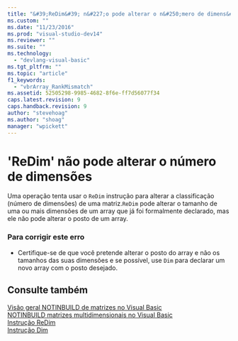 ```yaml
---
title: "&#39;ReDim&#39; n&#227;o pode alterar o n&#250;mero de dimens&#245;es | Microsoft Docs"
ms.custom: ""
ms.date: "11/23/2016"
ms.prod: "visual-studio-dev14"
ms.reviewer: ""
ms.suite: ""
ms.technology: 
  - "devlang-visual-basic"
ms.tgt_pltfrm: ""
ms.topic: "article"
f1_keywords: 
  - "vbrArray_RankMismatch"
ms.assetid: 52505298-9985-4682-8f6e-ff7d56077f34
caps.latest.revision: 9
caps.handback.revision: 9
author: "stevehoag"
ms.author: "shoag"
manager: "wpickett"
---
```

# &#39;ReDim&#39; n&#227;o pode alterar o n&#250;mero de dimens&#245;es
Uma operação tenta usar o `ReDim` instrução para alterar a classificação \(número de dimensões\) de uma matriz.`ReDim` pode alterar o tamanho de uma ou mais dimensões de um array que já foi formalmente declarado, mas ele não pode alterar o posto de um array.  
  
### Para corrigir este erro  
  
-   Certifique\-se de que você pretende alterar o posto do array e não os tamanhos das suas dimensões e se possível, use `Dim` para declarar um novo array com o posto desejado.  
  
## Consulte também  
 [Visão geral NOTINBUILD de matrizes no Visual Basic](http://msdn.microsoft.com/pt-br/ca50e2f2-b4d2-4c57-9169-9abbcc3392d8)   
 [NOTINBUILD matrizes multidimensionais no Visual Basic](http://msdn.microsoft.com/pt-br/d92cad25-07e2-4d79-8ea4-ab269700f5de)   
 [Instrução ReDim](../../visual-basic/language-reference/statements/redim-statement.md)   
 [Instrução Dim](../../visual-basic/language-reference/statements/dim-statement.md)